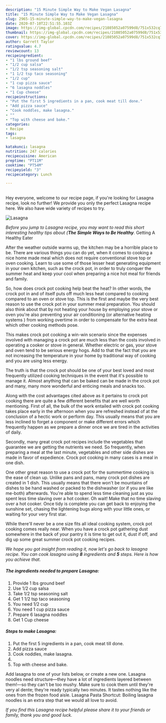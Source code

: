 ```yaml
---
description: "15 Minute Simple Way to Make Vegan Lasagna"
title: "15 Minute Simple Way to Make Vegan Lasagna"
slug: 2965-15-minute-simple-way-to-make-vegan-lasagna
date: 2020-07-10T22:51:55.103Z
image: https://img-global.cpcdn.com/recipes/21085052a07599d8/751x532cq70/lasagna-recipe-main-photo.jpg
thumbnail: https://img-global.cpcdn.com/recipes/21085052a07599d8/751x532cq70/lasagna-recipe-main-photo.jpg
cover: https://img-global.cpcdn.com/recipes/21085052a07599d8/751x532cq70/lasagna-recipe-main-photo.jpg
author: Garrett Taylor
ratingvalue: 4.7
reviewcount: 13
recipeingredient:
- "1 lbs ground beef"
- "1/2 cup salsa"
- "1/2 tsp seasoning salt"
- "1 1/2 tsp taco seasoning"
- "1/2 cup"
- "1 cup pizza sauce"
- "6 lasagna noddles"
- "1 Cup cheese"
recipeinstructions:
- "Put the first 5 ingredients in a pan, cook meat till done."
- "Add pizza sauce"
- "Cook noddles, make lasagna."
- ""
- "Top with cheese and bake."
categories:
- Recipe
tags:
- lasagna

katakunci: lasagna 
nutrition: 247 calories
recipecuisine: American
preptime: "PT11M"
cooktime: "PT54M"
recipeyield: "3"
recipecategory: Lunch

---
```

<br>
Hey everyone, welcome to our recipe page, if you're looking for Lasagna recipe, look no further! We provide you only the perfect Lasagna recipe here. We also have wide variety of recipes to try.
<br>


![Lasagna](https://img-global.cpcdn.com/recipes/21085052a07599d8/751x532cq70/lasagna-recipe-main-photo.jpg)

<i>Before you jump to Lasagna recipe, you may want to read this short interesting healthy tips about {<strong>The Simple Ways to Be Healthy</strong>.</i>
Getting A Healthy Eater


After the weather outside warms up, the kitchen may be a horrible place to be. There are various things you can do yet, when it comes to cooking a nice home made meal which does not require conventional stove top or oven cooking. Learn to use some of those lesser heat generating equipment in your own kitchen, such as the crock pot, in order to truly conquer the summer heat and keep your cool when preparing a nice hot meal for friends and family.

So, how does crock pot cooking help beat the heat? In other words, the crock pot in and of itself puts off much less heat compared to cooking compared to an oven or stove top. This is the first and maybe the very best reason to use the crock pot in your summer meal preparation. You should also think about that by not heating your house by employing your stove or oven you're also preventing your air conditioning (or alternative heating systems ) from working overtime in order to compensate for the extra heat which other cooking methods pose.

This makes crock pot cooking a win-win scenario since the expenses involved with managing a crock pot are much less than the costs involved in operating a cooker or stove in general. Whether electric or gas, your stove and oven tend to be serious energy hogs. Add to that the fact that you are not increasing the temperature in your home by traditional way of cooking and you are using less energy.

 The truth is that the crock pot should be one of your best loved and most frequently utilized cooking techniques in the event that it's possible to manage it.  Almost anything that can be baked can be made in the crock pot and many, many more wonderful and enticing meals and snacks too.



Along with the cost advantages cited above as it pertains to crock pot cooking there are quite a few different benefits that are well worth mentioning. First of all, the bulk of the work entailed with crock pot cooking takes place early in the afternoon when you are refreshed instead of at the conclusion of a hectic work or perform day. This usually means that you are less inclined to forget a component or make different errors which frequently happen as we prepare a dinner once we are tired in the activities of daily.

Secondly, many great crock pot recipes include the vegetables that guarantee we are getting the nutrients we need. So frequently, when preparing a meal at the last minute, vegetables and other side dishes are made in favor of expedience. Crock pot cooking in many cases is a meal in one dish.

One other great reason to use a crock pot for the summertime cooking is the ease of clean up.  Unlike pans and pans, many crock pot dishes are created in 1 dish. This usually means that there won't be mountains of dishes to be hand washed or packed to the dishwasher (or if you are like me-both) afterwards. You're able to spend less time cleaning just as you spent less time slaving over a hot cooker. Oh wait! Make that no time slaving over a hot cooker. Once tidy is complete you can get back to enjoying the sunshine set, chasing the lightening bugs along with your little ones, or waiting for your very first star.

While there'll never be a one size fits all ideal cooking system, crock pot cooking comes really near. When you have a crock pot gathering dust somewhere in the back of your pantry it is time to get out it, dust if off, and dig up some great summer crock pot cooking recipes.


<i>We hope you got insight from reading it, now let's go back to lasagna recipe. You can cook lasagna using <strong>8</strong> ingredients and <strong>5</strong> steps. Here is how you achieve that.
</i>

##### The ingredients needed to prepare Lasagna:

1. Provide 1 lbs ground beef
1. Use 1/2 cup salsa
1. Take 1/2 tsp seasoning salt
1. Get 1 1/2 tsp taco seasoning
1. You need 1/2 cup
1. You need 1 cup pizza sauce
1. Prepare 6 lasagna noddles
1. Get 1 Cup cheese


##### Steps to make Lasagna:

1. Put the first 5 ingredients in a pan, cook meat till done.
1. Add pizza sauce
1. Cook noddles, make lasagna.
1. 
1. Top with cheese and bake.


Add lasagna to one of your lists below, or create a new one. Lasagna noodles need structure—they have a lot of ingredients layered between them!—so they can&#39;t be too mushy. Make sure to cook them until they&#39;re very al dente; they&#39;re ready typically two minutes. It tastes nothing like the ones from the frozen food aisle. Lasagna Pasta Shortcut: Boiling lasagna noodles is an extra step that we would all love to avoid. 

<i>If you find this Lasagna recipe helpful please share it to your friends or family, thank you and good luck.</i>
